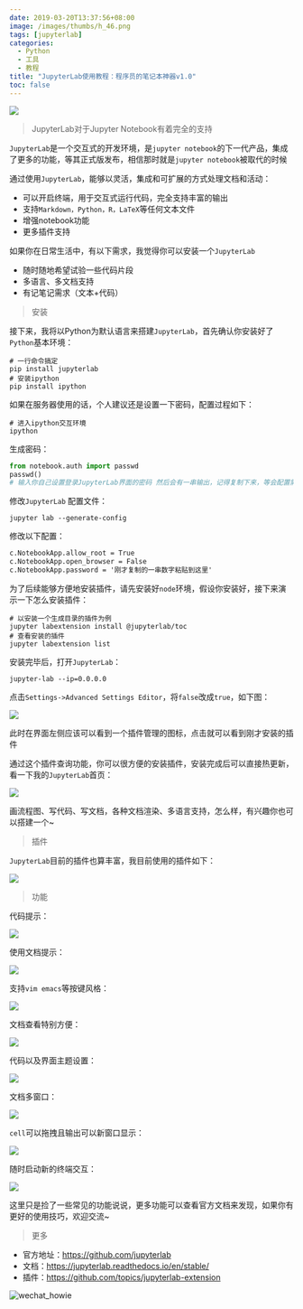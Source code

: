 ```yaml
---
date: 2019-03-20T13:37:56+08:00
image: /images/thumbs/h_46.png
tags: [jupyterlab]
categories:
  - Python
  - 工具
  - 教程
title: "JupyterLab使用教程：程序员的笔记本神器v1.0"
toc: false
---
```


![](https://cdn.jsdelivr.net/gh/howie6879/oss/images/20190320100202.png)

> JupyterLab对于Jupyter Notebook有着完全的支持  

`JupyterLab`是一个交互式的开发环境，是`jupyter notebook`的下一代产品，集成了更多的功能，等其正式版发布，相信那时就是`jupyter notebook`被取代的时候

通过使用`JupyterLab`，能够以灵活，集成和可扩展的方式处理文档和活动：

- 可以开启终端，用于交互式运行代码，完全支持丰富的输出
- 支持`Markdown，Python，R，LaTeX`等任何文本文件
- 增强notebook功能
- 更多插件支持

如果你在日常生活中，有以下需求，我觉得你可以安装一个`JupyterLab`

- 随时随地希望试验一些代码片段
- 多语言、多文档支持
- 有记笔记需求（文本+代码）

> 安装  

接下来，我将以Python为默认语言来搭建`JupyterLab`，首先确认你安装好了`Python`基本环境：

```shell
# 一行命令搞定
pip install jupyterlab
# 安装ipython
pip install ipython
```

如果在服务器使用的话，个人建议还是设置一下密码，配置过程如下：

```shell
# 进入ipython交互环境
ipython
```

生成密码：

```python
from notebook.auth import passwd
passwd()
# 输入你自己设置登录JupyterLab界面的密码 然后会有一串输出，记得复制下来，等会配置需要使用
```

修改`JupyterLab` 配置文件：

```shell
jupyter lab --generate-config
```

修改以下配置：

```txt
c.NotebookApp.allow_root = True
c.NotebookApp.open_browser = False
c.NotebookApp.password = '刚才复制的一串数字粘贴到这里'
```

为了后续能够方便地安装插件，请先安装好`node`环境，假设你安装好，接下来演示一下怎么安装插件：

```shell
# 以安装一个生成目录的插件为例
jupyter labextension install @jupyterlab/toc
# 查看安装的插件
jupyter labextension list
```

安装完毕后，打开`JupyterLab`：

```shell
jupyter-lab --ip=0.0.0.0 
```

点击`Settings->Advanced Settings Editor`，将`false`改成`true`，如下图：

![](https://cdn.jsdelivr.net/gh/howie6879/oss/images/20190320113152.png)

此时在界面左侧应该可以看到一个插件管理的图标，点击就可以看到刚才安装的插件

通过这个插件查询功能，你可以很方便的安装插件，安装完成后可以直接热更新，看一下我的`JupyterLab`首页：

![](https://cdn.jsdelivr.net/gh/howie6879/oss/images/20190320114243.png)

画流程图、写代码、写文档，各种文档渲染、多语言支持，怎么样，有兴趣你也可以搭建一个~

> 插件  

`JupyterLab`目前的插件也算丰富，我目前使用的插件如下：

![](https://cdn.jsdelivr.net/gh/howie6879/oss/images/20190320123219.png)

> 功能  

代码提示：

![](https://cdn.jsdelivr.net/gh/howie6879/oss/images/20190320124326.png)

使用文档提示：

![](https://cdn.jsdelivr.net/gh/howie6879/oss/images/20190320124408.png)

支持`vim emacs`等按键风格：

![](https://cdn.jsdelivr.net/gh/howie6879/oss/images/20190320123958.png)

文档查看特别方便：

![](https://cdn.jsdelivr.net/gh/howie6879/oss/images/20190320123935.png)

代码以及界面主题设置：

![](https://cdn.jsdelivr.net/gh/howie6879/oss/images/20190320123535.png)

文档多窗口：

![](https://cdn.jsdelivr.net/gh/howie6879/oss/images/20190320123455.png)

`cell`可以拖拽且输出可以新窗口显示：

![](https://cdn.jsdelivr.net/gh/howie6879/oss/images/20190320124146.png)

随时启动新的终端交互：

![](https://cdn.jsdelivr.net/gh/howie6879/oss/images/20190320124245.png)

这里只是捡了一些常见的功能说说，更多功能可以查看官方文档来发现，如果你有更好的使用技巧，欢迎交流~

> 更多  

- 官方地址：https://github.com/jupyterlab
- 文档：https://jupyterlab.readthedocs.io/en/stable/
- 插件：https://github.com/topics/jupyterlab-extension

![wechat_howie](https://cdn.jsdelivr.net/gh/howie6879/oss/uPic/qrcode_for_gh_3f02ace79dfb_258.jpg)